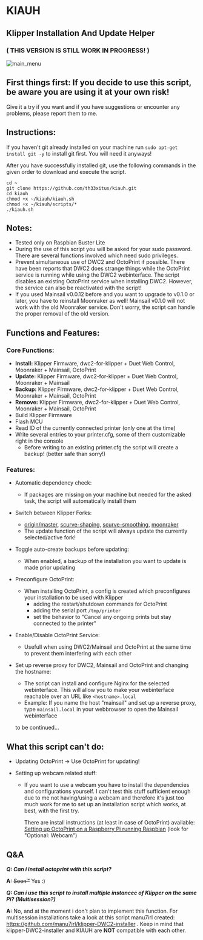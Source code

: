 # KIAUH

## Klipper Installation And Update Helper

### ( THIS VERSION IS STILL WORK IN PROGRESS! )

![main_menu](https://raw.githubusercontent.com/th33xitus/kiauh/dev-2.0/resources/screenshots/main.png)

## First things first: If you decide to use this script, be aware you are using it at your own risk!

Give it a try if you want and if you have suggestions or encounter any problems, please report them to me.

## Instructions:

If you haven't git already installed on your machine run `sudo apt-get install git -y` to install git first. You will need it anyways!

After you have successfully installed git, use the following commands in the given order to download and execute the script.

```shell
cd ~
git clone https://github.com/th33xitus/kiauh.git
cd kiauh
chmod +x ~/kiauh/kiauh.sh
chmod +x ~/kiauh/scripts/*
./kiauh.sh
```

## Notes:

- Tested only on Raspbian Buster Lite
- During the use of this script you will be asked for your sudo password. There are several functions involved which need sudo privileges.
- Prevent simultaneous use of DWC2 and OctoPrint if possible. There have been reports that DWC2 does strange things while the OctoPrint service is running while using the DWC2 webinterface. The script disables an existing OctoPrint service when installing DWC2. However, the service can also be reactivated with the script!
- If you used Mainsail v0.0.12 before and you want to upgrade to v0.1.0 or later, you have to reinstall Moonraker as well! Mainsail v0.1.0 will not work with the old Moonraker service. Don't worry, the script can handle the proper removal of the old version.

## Functions and Features:

### Core Functions:

- **Install:** Klipper Firmware, dwc2-for-klipper + Duet Web Control, Moonraker + Mainsail, OctoPrint
- **Update:** Klipper Firmware, dwc2-for-klipper + Duet Web Control, Moonraker + Mainsail
- **Backup:** Klipper Firmware, dwc2-for-klipper + Duet Web Control, Moonraker + Mainsail, OctoPrint
- **Remove:** Klipper Firmware, dwc2-for-klipper + Duet Web Control, Moonraker + Mainsail, OctoPrint
- Build Klipper Firmware
- Flash MCU
- Read ID of the currently connected printer (only one at the time)
- Write several entries to your printer.cfg, some of them customizable right in the console
  - Before writing to an existing printer.cfg the script will create a backup! (better safe than sorry!)

### Features:

- Automatic dependency check:
  - If packages are missing on your machine but needed for the asked task, the script will automatically install them
- Switch between Klipper Forks:
  - [origin/master](https://github.com/KevinOConnor/klipper/tree/master), [scurve-shaping](https://github.com/dmbutyugin/klipper/tree/scurve-shaping), [scurve-smoothing](https://github.com/dmbutyugin/klipper/tree/scurve-smoothing), [moonraker](https://github.com/Arksine/klipper/tree/dev-moonraker-testing)
  - The update function of the script will always update the currently selected/active fork!
- Toggle auto-create backups before updating:
  - When enabled, a backup of the installation you want to update is made prior updating
- Preconfigure OctoPrint:
  - When installing OctoPrint, a config is created which preconfigures your installation to be used with Klipper
    - adding the restart/shutdown commands for OctoPrint
    - adding the serial port `/tmp/printer`
    - set the behavior to "Cancel any ongoing prints but stay connected to the printer"
- Enable/Disable OctoPrint Service:
  - Usefull when using DWC2/Mainsail and OctoPrint at the same time to prevent them interfering with each other
- Set up reverse proxy for DWC2, Mainsail and OctoPrint and changing the hostname:

  - The script can install and configure Nginx for the selected webinterface. This will allow you to make your webinterface reachable over an URL like `<hostname>.local`
  - Example: If you name the host "mainsail" and set up a reverse proxy, type `mainsail.local` in your webbrowser to open the Mainsail webinterface

  to be continued...

## What this script can't do:

- Updating OctoPrint -> Use OctoPrint for updating!
- Setting up webcam related stuff:

  - If you want to use a webcam you have to install the dependencies and configurations yourself. I can't test this stuff sufficient enough due to me not having/using a webcam and therefore it's just too much work for me to set up an installation script which works, at best, with the first try.

    There are install instructions (at least in case of OctoPrint) available:
    [Setting up OctoPrint on a Raspberry Pi running Raspbian](https://community.octoprint.org/t/setting-up-octoprint-on-a-raspberry-pi-running-raspbian/2337)
    (look for "Optional: Webcam")

## Q&A

**_Q: Can i install octoprint with this script?_**

**A:** ~~Soon™~~ Yes :)

**_Q: Can i use this script to install multiple instancec of Klipper on the same Pi? (Multisession?)_**

**A:** No, and at the moment i don't plan to implement this function. For multisession installations take a look at this script manu7irl created: https://github.com/manu7irl/klipper-DWC2-installer . Keep in mind that klipper-DWC2-installer and KIAUH are **NOT** compatible with each other.
